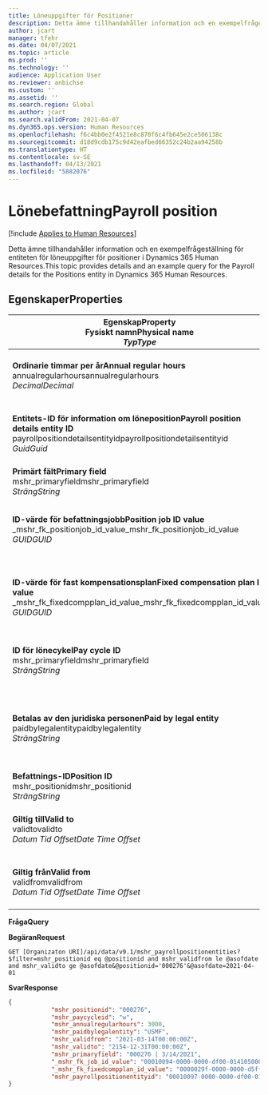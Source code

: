 ```yaml
---
title: Löneuppgifter för Positioner
description: Detta ämne tillhandahåller information och en exempelfrågeställning för entiteten för löneuppgifter för positioner i Dynamics 365 Human Resources.
author: jcart
manager: tfehr
ms.date: 04/07/2021
ms.topic: article
ms.prod: ''
ms.technology: ''
audience: Application User
ms.reviewer: anbichse
ms.custom: ''
ms.assetid: ''
ms.search.region: Global
ms.author: jcart
ms.search.validFrom: 2021-04-07
ms.dyn365.ops.version: Human Resources
ms.openlocfilehash: f6c4bb0e2f4521e8c870f6c4fb645e2ce506138c
ms.sourcegitcommit: d18d9cdb175c9d42eafbed66352c24b2aa94258b
ms.translationtype: HT
ms.contentlocale: sv-SE
ms.lasthandoff: 04/13/2021
ms.locfileid: "5882076"
---
```

# <a name="payroll-position"></a><span data-ttu-id="fd29e-103">Lönebefattning</span><span class="sxs-lookup"><span data-stu-id="fd29e-103">Payroll position</span></span>

[!include [Applies to Human Resources](../includes/applies-to-hr.md)]

<span data-ttu-id="fd29e-104">Detta ämne tillhandahåller information och en exempelfrågeställning för entiteten för löneuppgifter för positioner i Dynamics 365 Human Resources.</span><span class="sxs-lookup"><span data-stu-id="fd29e-104">This topic provides details and an example query for the Payroll details for the Positions entity in Dynamics 365 Human Resources.</span></span>

## <a name="properties"></a><span data-ttu-id="fd29e-105">Egenskaper</span><span class="sxs-lookup"><span data-stu-id="fd29e-105">Properties</span></span>

| <span data-ttu-id="fd29e-106">Egenskap</span><span class="sxs-lookup"><span data-stu-id="fd29e-106">Property</span></span><br><span data-ttu-id="fd29e-107">**Fysiskt namn**</span><span class="sxs-lookup"><span data-stu-id="fd29e-107">**Physical name**</span></span><br><span data-ttu-id="fd29e-108">**_Typ_**</span><span class="sxs-lookup"><span data-stu-id="fd29e-108">**_Type_**</span></span> | <span data-ttu-id="fd29e-109">Använd</span><span class="sxs-lookup"><span data-stu-id="fd29e-109">Use</span></span> | <span data-ttu-id="fd29e-110">beskrivning</span><span class="sxs-lookup"><span data-stu-id="fd29e-110">Description</span></span> |
| --- | --- | --- |
| <span data-ttu-id="fd29e-111">**Ordinarie timmar per år**</span><span class="sxs-lookup"><span data-stu-id="fd29e-111">**Annual regular hours**</span></span><br><span data-ttu-id="fd29e-112">annualregularhours</span><span class="sxs-lookup"><span data-stu-id="fd29e-112">annualregularhours</span></span><br><span data-ttu-id="fd29e-113">*Decimal*</span><span class="sxs-lookup"><span data-stu-id="fd29e-113">*Decimal*</span></span> | <span data-ttu-id="fd29e-114">Skrivskydd</span><span class="sxs-lookup"><span data-stu-id="fd29e-114">Read-only</span></span><br><span data-ttu-id="fd29e-115">Obligatoriskt</span><span class="sxs-lookup"><span data-stu-id="fd29e-115">Required</span></span> | <span data-ttu-id="fd29e-116">Årligt antal regelbundna timmar som definierats för befattningen.</span><span class="sxs-lookup"><span data-stu-id="fd29e-116">Annual regular hours defined on the position.</span></span>  |
| <span data-ttu-id="fd29e-117">**Entitets-ID för information om löneposition**</span><span class="sxs-lookup"><span data-stu-id="fd29e-117">**Payroll position details entity ID**</span></span><br><span data-ttu-id="fd29e-118">payrollpositiondetailsentityid</span><span class="sxs-lookup"><span data-stu-id="fd29e-118">payrollpositiondetailsentityid</span></span><br><span data-ttu-id="fd29e-119">*Guid*</span><span class="sxs-lookup"><span data-stu-id="fd29e-119">*Guid*</span></span> | <span data-ttu-id="fd29e-120">Obligatoriskt</span><span class="sxs-lookup"><span data-stu-id="fd29e-120">Required</span></span><br><span data-ttu-id="fd29e-121">Systemgenererat.</span><span class="sxs-lookup"><span data-stu-id="fd29e-121">System generated.</span></span> | <span data-ttu-id="fd29e-122">Ett systemgenererat GUID-värde som unikt identifierar positionen.</span><span class="sxs-lookup"><span data-stu-id="fd29e-122">A system-generated GUID value to uniquely identify the position.</span></span>  |
| <span data-ttu-id="fd29e-123">**Primärt fält**</span><span class="sxs-lookup"><span data-stu-id="fd29e-123">**Primary field**</span></span><br><span data-ttu-id="fd29e-124">mshr_primaryfield</span><span class="sxs-lookup"><span data-stu-id="fd29e-124">mshr_primaryfield</span></span><br><span data-ttu-id="fd29e-125">*Sträng*</span><span class="sxs-lookup"><span data-stu-id="fd29e-125">*String*</span></span> | <span data-ttu-id="fd29e-126">Obligatoriskt</span><span class="sxs-lookup"><span data-stu-id="fd29e-126">Required</span></span><br><span data-ttu-id="fd29e-127">Systemgenererad</span><span class="sxs-lookup"><span data-stu-id="fd29e-127">System generated</span></span> |  |
| <span data-ttu-id="fd29e-128">**ID-värde för befattningsjobb**</span><span class="sxs-lookup"><span data-stu-id="fd29e-128">**Position job ID value**</span></span><br><span data-ttu-id="fd29e-129">_mshr_fk_positionjob_id_value</span><span class="sxs-lookup"><span data-stu-id="fd29e-129">_mshr_fk_positionjob_id_value</span></span><br><span data-ttu-id="fd29e-130">*GUID*</span><span class="sxs-lookup"><span data-stu-id="fd29e-130">*GUID*</span></span> | <span data-ttu-id="fd29e-131">Skrivskydd</span><span class="sxs-lookup"><span data-stu-id="fd29e-131">Read-only</span></span><br><span data-ttu-id="fd29e-132">Obligatoriskt</span><span class="sxs-lookup"><span data-stu-id="fd29e-132">Required</span></span><br><span data-ttu-id="fd29e-133">Sekundärnyckel:mshr_PayrollPositionJobEntity för mshr_payrollpositionjobentity</span><span class="sxs-lookup"><span data-stu-id="fd29e-133">Foreign key:mshr_PayrollPositionJobEntity of the mshr_payrollpositionjobentity</span></span> |<span data-ttu-id="fd29e-134">ID för det jobb som är kopplat till befattningen.</span><span class="sxs-lookup"><span data-stu-id="fd29e-134">The ID of the job associated with the position.</span></span>|
| <span data-ttu-id="fd29e-135">**ID-värde för fast kompensationsplan**</span><span class="sxs-lookup"><span data-stu-id="fd29e-135">**Fixed compensation plan ID value**</span></span><br><span data-ttu-id="fd29e-136">_mshr_fk_fixedcompplan_id_value</span><span class="sxs-lookup"><span data-stu-id="fd29e-136">_mshr_fk_fixedcompplan_id_value</span></span><br><span data-ttu-id="fd29e-137">*GUID*</span><span class="sxs-lookup"><span data-stu-id="fd29e-137">*GUID*</span></span> | <span data-ttu-id="fd29e-138">Skrivskydd</span><span class="sxs-lookup"><span data-stu-id="fd29e-138">Read-only</span></span><br><span data-ttu-id="fd29e-139">Obligatoriskt</span><span class="sxs-lookup"><span data-stu-id="fd29e-139">Required</span></span><br><span data-ttu-id="fd29e-140">Sekundärnyckel: mshr_FixedCompPlan_id för mshr_payrollfixedcompensationplanentity</span><span class="sxs-lookup"><span data-stu-id="fd29e-140">Foreign key: mshr_FixedCompPlan_id of mshr_payrollfixedcompensationplanentity</span></span>  | <span data-ttu-id="fd29e-141">ID för den fasta kompensationsplan som är kopplad till befattningen.</span><span class="sxs-lookup"><span data-stu-id="fd29e-141">The ID of the fixed compensation plan associated with the position.</span></span> |
| <span data-ttu-id="fd29e-142">**ID för lönecykel**</span><span class="sxs-lookup"><span data-stu-id="fd29e-142">**Pay cycle ID**</span></span><br><span data-ttu-id="fd29e-143">mshr_primaryfield</span><span class="sxs-lookup"><span data-stu-id="fd29e-143">mshr_primaryfield</span></span><br><span data-ttu-id="fd29e-144">*Sträng*</span><span class="sxs-lookup"><span data-stu-id="fd29e-144">*String*</span></span> | <span data-ttu-id="fd29e-145">Skrivskydd</span><span class="sxs-lookup"><span data-stu-id="fd29e-145">Read-only</span></span><br><span data-ttu-id="fd29e-146">Obligatoriskt</span><span class="sxs-lookup"><span data-stu-id="fd29e-146">Required</span></span> | <span data-ttu-id="fd29e-147">Lönecykeln som definieras för befattningen.</span><span class="sxs-lookup"><span data-stu-id="fd29e-147">The pay cycle defined on the position.</span></span> |
| <span data-ttu-id="fd29e-148">**Betalas av den juridiska personen**</span><span class="sxs-lookup"><span data-stu-id="fd29e-148">**Paid by legal entity**</span></span><br><span data-ttu-id="fd29e-149">paidbylegalentity</span><span class="sxs-lookup"><span data-stu-id="fd29e-149">paidbylegalentity</span></span><br><span data-ttu-id="fd29e-150">*Sträng*</span><span class="sxs-lookup"><span data-stu-id="fd29e-150">*String*</span></span> | <span data-ttu-id="fd29e-151">Skrivskydd</span><span class="sxs-lookup"><span data-stu-id="fd29e-151">Read-only</span></span><br><span data-ttu-id="fd29e-152">Obligatoriskt</span><span class="sxs-lookup"><span data-stu-id="fd29e-152">Required</span></span> | <span data-ttu-id="fd29e-153">Den juridiska person som definieras i befattningen som ansvarar för utfärdande av betalning.</span><span class="sxs-lookup"><span data-stu-id="fd29e-153">The legal entity defined on the positoin responsible for issuing payment.</span></span> |
| <span data-ttu-id="fd29e-154">**Befattnings-ID**</span><span class="sxs-lookup"><span data-stu-id="fd29e-154">**Position ID**</span></span><br><span data-ttu-id="fd29e-155">mshr_positionid</span><span class="sxs-lookup"><span data-stu-id="fd29e-155">mshr_positionid</span></span><br><span data-ttu-id="fd29e-156">*Sträng*</span><span class="sxs-lookup"><span data-stu-id="fd29e-156">*String*</span></span> | <span data-ttu-id="fd29e-157">Skrivskydd</span><span class="sxs-lookup"><span data-stu-id="fd29e-157">Read-only</span></span><br><span data-ttu-id="fd29e-158">Obligatoriskt</span><span class="sxs-lookup"><span data-stu-id="fd29e-158">Required</span></span> | <span data-ttu-id="fd29e-159">Befattningens ID.</span><span class="sxs-lookup"><span data-stu-id="fd29e-159">The ID of the position.</span></span> |
| <span data-ttu-id="fd29e-160">**Giltig till**</span><span class="sxs-lookup"><span data-stu-id="fd29e-160">**Valid to**</span></span><br><span data-ttu-id="fd29e-161">validto</span><span class="sxs-lookup"><span data-stu-id="fd29e-161">validto</span></span><br><span data-ttu-id="fd29e-162">*Datum Tid Offset*</span><span class="sxs-lookup"><span data-stu-id="fd29e-162">*Date Time Offset*</span></span> | <span data-ttu-id="fd29e-163">Skrivskydd</span><span class="sxs-lookup"><span data-stu-id="fd29e-163">Read-only</span></span><br><span data-ttu-id="fd29e-164">Obligatoriskt</span><span class="sxs-lookup"><span data-stu-id="fd29e-164">Required</span></span> |<span data-ttu-id="fd29e-165">Det datum befattningsinformationen gäller från.</span><span class="sxs-lookup"><span data-stu-id="fd29e-165">The date the position details are valid from.</span></span>  |
| <span data-ttu-id="fd29e-166">**Giltig från**</span><span class="sxs-lookup"><span data-stu-id="fd29e-166">**Valid from**</span></span><br><span data-ttu-id="fd29e-167">validfrom</span><span class="sxs-lookup"><span data-stu-id="fd29e-167">validfrom</span></span><br><span data-ttu-id="fd29e-168">*Datum Tid Offset*</span><span class="sxs-lookup"><span data-stu-id="fd29e-168">*Date Time Offset*</span></span> | <span data-ttu-id="fd29e-169">Skrivskydd</span><span class="sxs-lookup"><span data-stu-id="fd29e-169">Read-only</span></span><br><span data-ttu-id="fd29e-170">Obligatoriskt</span><span class="sxs-lookup"><span data-stu-id="fd29e-170">Required</span></span> |<span data-ttu-id="fd29e-171">Det datum befattningsinformationen gäller till.</span><span class="sxs-lookup"><span data-stu-id="fd29e-171">The date the position details are valid to.</span></span>  |

<span data-ttu-id="fd29e-172">**Fråga**</span><span class="sxs-lookup"><span data-stu-id="fd29e-172">**Query**</span></span>

<span data-ttu-id="fd29e-173">**Begäran**</span><span class="sxs-lookup"><span data-stu-id="fd29e-173">**Request**</span></span>

```http
GET [Organizaton URI]/api/data/v9.1/mshr_payrollpositionentities?$filter=mshr_positionid eq @positionid and mshr_validfrom le @asofdate and mshr_validto ge @asofdate&@positionid='000276'&@asofdate=2021-04-01
```

<span data-ttu-id="fd29e-174">**Svar**</span><span class="sxs-lookup"><span data-stu-id="fd29e-174">**Response**</span></span>

```json
{
            "mshr_positionid": "000276",
            "mshr_paycycleid": "w",
            "mshr_annualregularhours": 3000,
            "mshr_paidbylegalentity": "USMF",
            "mshr_validfrom": "2021-03-14T00:00:00Z",
            "mshr_validto": "2154-12-31T00:00:00Z",
            "mshr_primaryfield": "000276 | 3/14/2021",
            "_mshr_fk_job_id_value": "00010094-0000-0000-df00-014105000000",
            "_mshr_fk_fixedcompplan_id_value": "0000029f-0000-0000-d5ff-004105000000",
            "mshr_payrollpositionentityid": "00010097-0000-0000-df00-014105000000"
}
```
